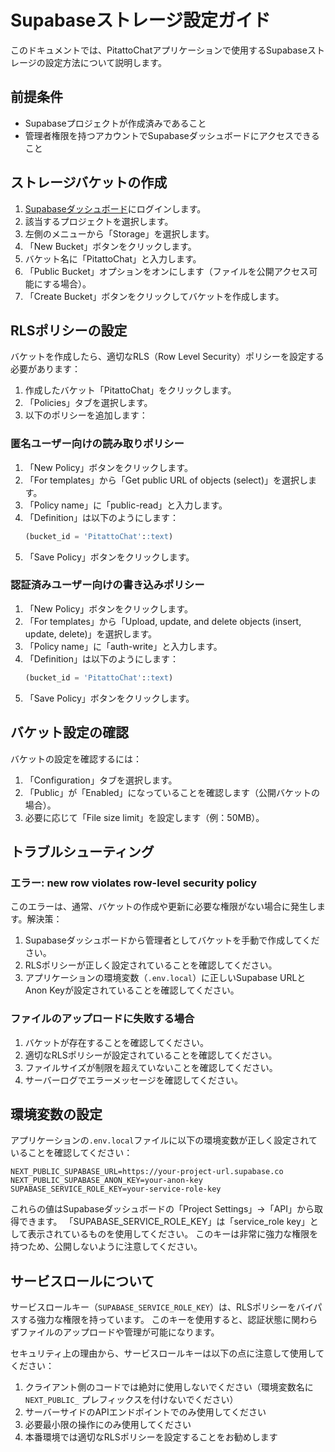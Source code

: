 # Supabaseストレージ設定ガイド

このドキュメントでは、PitattoChatアプリケーションで使用するSupabaseストレージの設定方法について説明します。

## 前提条件

- Supabaseプロジェクトが作成済みであること
- 管理者権限を持つアカウントでSupabaseダッシュボードにアクセスできること

## ストレージバケットの作成

1. [Supabaseダッシュボード](https://app.supabase.io/)にログインします。
2. 該当するプロジェクトを選択します。
3. 左側のメニューから「Storage」を選択します。
4. 「New Bucket」ボタンをクリックします。
5. バケット名に「PitattoChat」と入力します。
6. 「Public Bucket」オプションをオンにします（ファイルを公開アクセス可能にする場合）。
7. 「Create Bucket」ボタンをクリックしてバケットを作成します。

## RLSポリシーの設定

バケットを作成したら、適切なRLS（Row Level Security）ポリシーを設定する必要があります：

1. 作成したバケット「PitattoChat」をクリックします。
2. 「Policies」タブを選択します。
3. 以下のポリシーを追加します：

### 匿名ユーザー向けの読み取りポリシー

1. 「New Policy」ボタンをクリックします。
2. 「For templates」から「Get public URL of objects (select)」を選択します。
3. 「Policy name」に「public-read」と入力します。
4. 「Definition」は以下のようにします：
   ```sql
   (bucket_id = 'PitattoChat'::text)
   ```
5. 「Save Policy」ボタンをクリックします。

### 認証済みユーザー向けの書き込みポリシー

1. 「New Policy」ボタンをクリックします。
2. 「For templates」から「Upload, update, and delete objects (insert, update, delete)」を選択します。
3. 「Policy name」に「auth-write」と入力します。
4. 「Definition」は以下のようにします：
   ```sql
   (bucket_id = 'PitattoChat'::text)
   ```
5. 「Save Policy」ボタンをクリックします。

## バケット設定の確認

バケットの設定を確認するには：

1. 「Configuration」タブを選択します。
2. 「Public」が「Enabled」になっていることを確認します（公開バケットの場合）。
3. 必要に応じて「File size limit」を設定します（例：50MB）。

## トラブルシューティング

### エラー: new row violates row-level security policy

このエラーは、通常、バケットの作成や更新に必要な権限がない場合に発生します。解決策：

1. Supabaseダッシュボードから管理者としてバケットを手動で作成してください。
2. RLSポリシーが正しく設定されていることを確認してください。
3. アプリケーションの環境変数（`.env.local`）に正しいSupabase URLとAnon Keyが設定されていることを確認してください。

### ファイルのアップロードに失敗する場合

1. バケットが存在することを確認してください。
2. 適切なRLSポリシーが設定されていることを確認してください。
3. ファイルサイズが制限を超えていないことを確認してください。
4. サーバーログでエラーメッセージを確認してください。

## 環境変数の設定

アプリケーションの`.env.local`ファイルに以下の環境変数が正しく設定されていることを確認してください：

```
NEXT_PUBLIC_SUPABASE_URL=https://your-project-url.supabase.co
NEXT_PUBLIC_SUPABASE_ANON_KEY=your-anon-key
SUPABASE_SERVICE_ROLE_KEY=your-service-role-key
```

これらの値はSupabaseダッシュボードの「Project Settings」→「API」から取得できます。
「SUPABASE_SERVICE_ROLE_KEY」は「service_role key」として表示されているものを使用してください。
このキーは非常に強力な権限を持つため、公開しないように注意してください。

## サービスロールについて

サービスロールキー（`SUPABASE_SERVICE_ROLE_KEY`）は、RLSポリシーをバイパスする強力な権限を持っています。
このキーを使用すると、認証状態に関わらずファイルのアップロードや管理が可能になります。

セキュリティ上の理由から、サービスロールキーは以下の点に注意して使用してください：

1. クライアント側のコードでは絶対に使用しないでください（環境変数名に `NEXT_PUBLIC_` プレフィックスを付けないでください）
2. サーバーサイドのAPIエンドポイントでのみ使用してください
3. 必要最小限の操作にのみ使用してください
4. 本番環境では適切なRLSポリシーを設定することをお勧めします 